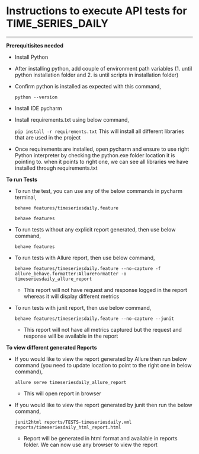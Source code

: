 # Instructions to execute API tests for TIME_SERIES_DAILY
***
**Prerequitisites needed**
* Install Python
* After installing python, add couple of environment path variables (1. until python installation folder and 2. is until scripts in installation folder)
* Confirm python is installed as expected with this command,

  `python --version`

* Install IDE pycharm
* Install requirements.txt using below command,

  `pip install -r requirements.txt`
  This will install all different libraries that are used in the project
* Once requirements are installed, open pycharm and ensure to use right Python interpreter by checking the python.exe folder location it is pointing to. when it points to right one, we can see all libraries we have installed through requirements.txt



  
**To run Tests**
* To run the test, you can use any of the below commands in pycharm terminal,
  
  `behave features/timeseriesdaily.feature`

  `behave features`

* To run tests without any explicit report generated, then use below command,
    
    `behave features`
* To run tests with Allure report, then use below command, 
    
    `behave features/timeseriesdaily.feature --no-capture -f allure_behave.formatter:AllureFormatter -o timeseriesdaily_allure_report`
  * This report will not have request and response logged in the report whereas it will display different metrics

* To run tests with junit report, then use below command,

  `behave features/timeseriesdaily.feature --no-capture --junit`
  * This report will not have all metrics captured but the request and response will be available in the report

**To view different generated Reports**
* If you would like to view the report generated by Allure then run below command (you need to update location to point to the right one in below command),

  `allure serve timeseriesdaily_allure_report`
  * This will open report in browser
  
* If you would like to view the report generated by junit then run the below command,

  `junit2html reports/TESTS-timeseriesdaily.xml reports/timeseriesdaily_html_report.html`
  * Report will be generated in html format and available in reports folder. We can now use any browser to view the report





